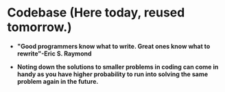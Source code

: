 # Codebase (Here today, reused tomorrow.)
* **"Good programmers know what to write. Great ones know what to rewrite"-Eric S. Raymond**

* **Noting down the solutions to smaller problems in coding can come in handy as you have higher probability to run into solving the same problem again in the future.**
